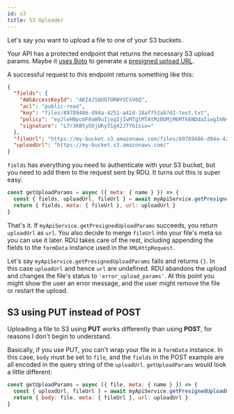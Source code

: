 ```yaml
---
id: s3
title: S3 Uploader
---
```



Let's say you want to upload a file to one of your S3 buckets.

Your API has a protected endpoint that returns the necessary S3 upload params. Maybe it [uses Boto](https://boto3.amazonaws.com/v1/documentation/api/latest/reference/services/s3.html#S3.Client.generate_presigned_post) to generate a [presigned upload URL](https://docs.aws.amazon.com/AmazonS3/latest/dev/PresignedUrlUploadObject.html).

A successful request to this endpoint returns something like this:

~~~json
{
  "fields": {
    "AWSAccessKeyId": "AKIAJSQUO7ORWYVCSV6Q",
    "acl": "public-read",
    "key": "files/89789486-d94a-4251-a42d-18af752ab7d2-test.txt",
    "policy": "eyJleHBpcmF0aW9uIjogIjIwMTgtMTAtMzBUMjM6MTk6NDdaIiwgImNvbmRpdGlvbnMiOiBbeyJhY2wiOiAicHVibGljLXJlYWQifSwgWyJjb250ZW50LWxlbmd0aC1yYW5nZSIsIDEwLCAzMTQ1NzI4MF0sIHsiYnVja2V0IjogImJlYW10ZWNoLWZpbGUifSwgeyJrZXkiOiAiY29tcGFueS8zLzg5Nzg5NDg2LWQ5NGEtNDI1MS1hNDJkLTE4YWY3NTJhYjdkMi10ZXN0LnR4dCJ9XX0=",
    "signature": "L7r3KBtyOXjUKy31g42JTYb1sio="
  },
  "fileUrl": "https://my-bucket.s3.amazonaws.com/files/89789486-d94a-4251-a42d-18af752ab7d2-test.txt",
  "uploadUrl": "https://my-bucket.s3.amazonaws.com/"
}
~~~

`fields` has everything you need to authenticate with your S3 bucket, but you need to add them to the request sent by RDU. It turns out this is super easy.

~~~js
const getUploadParams = async ({ meta: { name } }) => {
  const { fields, uploadUrl, fileUrl } = await myApiService.getPresignedUploadParams(name)
  return { fields, meta: { fileUrl }, url: uploadUrl }
}
~~~

That's it. If `myApiService.getPresignedUploadParams` succeeds, you return `uploadUrl` as `url`. You also decide to merge `fileUrl` into your file's meta so you can use it later. RDU takes care of the rest, including appending the fields to the `formData` instance used in the `XMLHttpRequest`.

Let's say `myApiService.getPresignedUploadParams` fails and returns `{}`. In this case `uploadUrl` and hence `url` are undefined. RDU abandons the upload and changes the file's status to `'error_upload_params'`. At this point you might show the user an error message, and the user might remove the file or restart the upload.


## S3 using PUT instead of POST
Uploading a file to S3 using __PUT__ works differently than using __POST__, for reasons I don't begin to understand.

Basically, if you use PUT, you can't wrap your file in a `formData` instance. In this case, `body` must be set to `file`, and the `fields` in the POST example are all encoded in the query string of the `uploadUrl`. `getUploadParams` would look a little different:

~~~js
const getUploadParams = async ({ file, meta: { name } }) => {
  const { uploadUrl, fileUrl } = await myApiService.getPresignedUploadParams(name)
  return { body: file, meta: { fileUrl }, url: uploadUrl }
}
~~~
